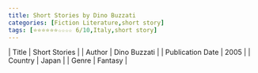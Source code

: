 ```yaml
---
title: Short Stories by Dino Buzzati
categories: [Fiction Literature,short story]
tags: [⭐⭐⭐⭐⭐⭐☆☆☆☆ 6/10,Italy,short story]
---
```

        
| Title | Short Stories  |
| Author |  Dino Buzzati  |
| Publication Date | 2005   |
| Country | Japan |
| Genre | Fantasy  |
        